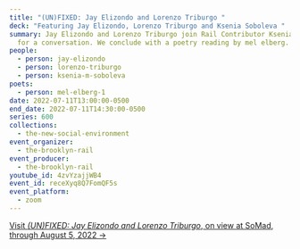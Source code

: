 ```yaml
---
title: "(UN)FIXED: Jay Elizondo and Lorenzo Triburgo "
deck: "Featuring Jay Elizondo, Lorenzo Triburgo and Ksenia Soboleva "
summary: Jay Elizondo and Lorenzo Triburgo join Rail Contributor Ksenia Soboleva
  for a conversation. We conclude with a poetry reading by mel elberg.
people:
  - person: jay-elizondo
  - person: lorenzo-triburgo
  - person: ksenia-m-soboleva
poets:
  - person: mel-elberg-1
date: 2022-07-11T13:00:00-0500
end_date: 2022-07-11T14:30:00-0500
series: 600
collections:
  - the-new-social-environment
event_organizer:
  - the-brooklyn-rail
event_producer:
  - the-brooklyn-rail
youtube_id: 4zvYzajjWB4
event_id: receXyq8Q7FomQF5s
event_platform:
  - zoom
---
```

[Visit *(UN)FIXED: Jay Elizondo and Lorenzo Triburgo*, on view at SoMad, through August 5, 2022 →](https://somad.nyc/exhibitions/unfixed)